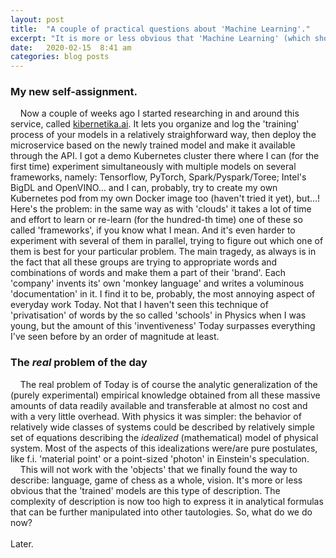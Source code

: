 ```yaml
---
layout: post
title:  "A couple of practical questions about 'Machine Learning'."
excerpt: "It is more or less obvious that 'Machine Learning' (which should be properly called 'Machine Teaching') is here to stay. Now, how do we solve the problem of learning all these 'documentation' with cryptic terminology written by semi-educated half-wits?"
date:   2020-02-15  8:41 am
categories: blog posts
---
```

### My new self-assignment.
&nbsp;&nbsp;&nbsp;&nbsp;Now a couple of weeks ago I started researching in and
around this service, called [kibernetika.ai](https://kibernetika.ai/). It lets you organize and 
log the 'training' process of your models in a relatively straighforward way, then deploy the
microservice based on the newly trained model and make it available through the API. I got a demo
Kubernetes cluster there where I can (for the first time) experiment simultaneously with multiple
models on several frameworks, namely: Tensorflow, PyTorch, Spark/Pyspark/Toree; Intel's BigDL and 
OpenVINO... and I can, probably, try to create my own Kubernetes pod from my own Docker image too
(haven't tried it yet), but...! Here's the problem: in the same way as with 'clouds' it takes a lot
of time and effort to learn or re-learn (for the hundred-th time) one of these so called 'frameworks', 
if you know what I mean. And it's even harder to experiment with several of them in parallel, trying
to figure out which one of them is best for your particular problem. The main tragedy, as always
is in the fact that all these groups are trying to appropriate words and combinations of words
and make them a part of their 'brand'. Each 'company' invents its' own 'monkey language' and writes
a voluminous 'documentation' in it. I find it to be, probably, the most annoying aspect of everyday work
Today. Not that I haven't seen this technique of 'privatisation' of words by the so called
'schools' in Physics when I was young, but the amount of this 'inventiveness' Today surpasses
everything I've seen before by an order of magnitude at least.<br>
### The _real_ problem of the day
&nbsp;&nbsp;&nbsp;&nbsp;The real problem of Today is of course the analytic generalization of the
(purely experimental) empirical knowledge obtained from all these massive amounts of data 
readily available and transferable at almost no cost and with a very little overhead. With physics it
was simpler: the behavior of relatively wide classes of systems could be described by relatively
simple set of equations describing the _idealized_ (mathematical) model of physical system. Most of
the aspects of this idealizations were/are pure postulates, like f.i. 'material point' or a 
point-sized 'photon' in Einstein's speculation.<br>
&nbsp;&nbsp;&nbsp;&nbsp;This will not work with the 'objects' that we finally found the way to 
describe: language, game of chess as a whole, vision. It's more or less obvious that the 'trained'
models are this type of description. The complexity of description is now too high to express it 
in analytical formulas that can be further manipulated into other tautologies. So, what do we do
now?
<br><br>Later.
